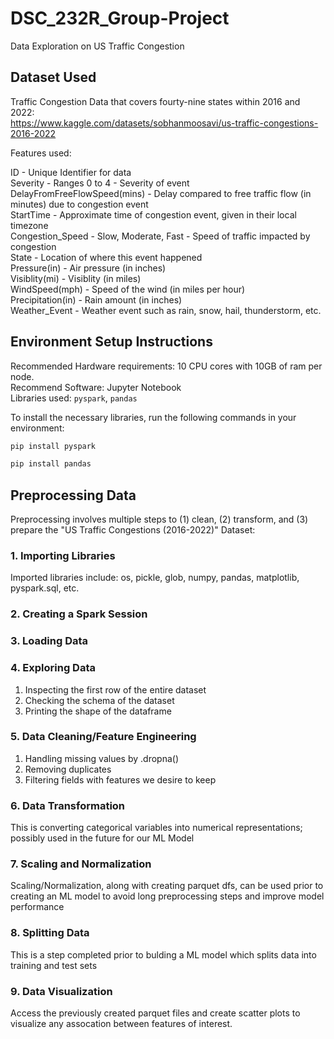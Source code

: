 # DSC_232R_Group-Project
Data Exploration on US Traffic Congestion

## Dataset Used
Traffic Congestion Data that covers fourty-nine states within 2016 and 2022: <br/>
https://www.kaggle.com/datasets/sobhanmoosavi/us-traffic-congestions-2016-2022  <br/>

Features used:  <br/>
  
ID - Unique Identifier for data<br/>
Severity - Ranges 0 to 4 - Severity of event<br/>
DelayFromFreeFlowSpeed(mins) - Delay compared to free traffic flow (in minutes) due to congestion event<br/>
StartTime - Approximate time of congestion event, given in their local timezone<br/>
Congestion_Speed - Slow, Moderate, Fast - Speed of traffic impacted by congestion<br/>
State - Location of where this event happened<br/>
Pressure(in) - Air pressure (in inches)<br/>
Visiblity(mi) - Visiblity (in miles)<br/>
WindSpeed(mph) - Speed of the wind (in miles per hour)<br/>
Precipitation(in) - Rain amount (in inches)<br/>
Weather_Event - Weather event such as rain, snow, hail, thunderstorm, etc.<br/>

## Environment Setup Instructions
Recommended Hardware requirements: 10 CPU cores with 10GB of ram per node. <br/>
Recommend Software: Jupyter Notebook <br/>
Libraries used: `pyspark`, `pandas` <br/>

To install the necessary libraries, run the following commands in your environment:
```bash
pip install pyspark
```

```bash
pip install pandas
```



## Preprocessing Data
Preprocessing involves multiple steps to (1) clean, (2) transform, and (3) prepare the "US Traffic Congestions (2016-2022)" Dataset: 

### 1. Importing Libraries
Imported libraries include: os, pickle, glob, numpy, pandas, matplotlib, pyspark.sql, etc.
### 2. Creating a Spark Session
### 3. Loading Data
### 4. Exploring Data
1. Inspecting the first row of the entire dataset
2. Checking the schema of the dataset
3. Printing the shape of the dataframe
### 5. Data Cleaning/Feature Engineering
1. Handling missing values by .dropna()
2. Removing duplicates
3. Filtering fields with features we desire to keep
### 6. Data Transformation
This is converting categorical variables into numerical representations; possibly used in the future for our ML Model
### 7. Scaling and Normalization
Scaling/Normalization, along with creating parquet dfs, can be used prior to creating an ML model to avoid long preprocessing steps and improve model performance
### 8. Splitting Data
This is a step completed prior to bulding a ML model which splits data into training and test sets
### 9. Data Visualization
Access the previously created parquet files and create scatter plots to visualize any assocation between features of interest.
